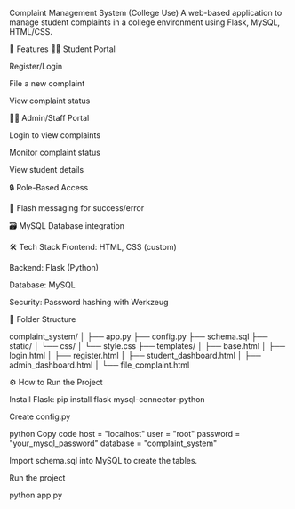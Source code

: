 Complaint Management System (College Use)
A web-based application to manage student complaints in a college environment using Flask, MySQL, HTML/CSS.

🚀 Features
👨‍🎓 Student Portal

Register/Login

File a new complaint

View complaint status

🧑‍💼 Admin/Staff Portal

Login to view complaints

Monitor complaint status

View student details

🔒 Role-Based Access

💬 Flash messaging for success/error

🗃️ MySQL Database integration

🛠️ Tech Stack
Frontend: HTML, CSS (custom)

Backend: Flask (Python)

Database: MySQL

Security: Password hashing with Werkzeug

📁 Folder Structure

complaint_system/
│
├── app.py
├── config.py
├── schema.sql
├── static/
│   └── css/
│       └── style.css
├── templates/
│   ├── base.html
│   ├── login.html
│   ├── register.html
│   ├── student_dashboard.html
│   ├── admin_dashboard.html
│   └── file_complaint.html

⚙️ How to Run the Project


Install Flask: pip install flask mysql-connector-python

Create config.py

python
Copy code
host = "localhost"
user = "root"
password = "your_mysql_password"
database = "complaint_system"

Import schema.sql into MySQL to create the tables.

Run the project

python app.py
